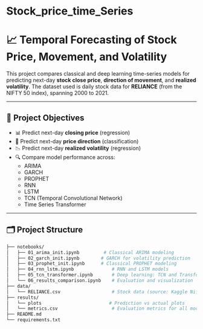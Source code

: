 # Stock_price_time_Series
# 📈 Temporal Forecasting of Stock Price, Movement, and Volatility

This project compares classical and deep learning time-series models for predicting next-day **stock close price**, **direction of movement**, and **realized volatility**. The dataset used is daily stock data for **RELIANCE** (from the NIFTY 50 index), spanning 2000 to 2021.

---

## 🚀 Project Objectives

- 📊 Predict next-day **closing price** (regression)
- 🔁 Predict next-day **price direction** (classification)
- 📉 Predict next-day **realized volatility** (regression)
- 🔍 Compare model performance across:
  - ARIMA
  - GARCH
  - PROPHET
  - RNN
  - LSTM
  - TCN (Temporal Convolutional Network)
  - Time Series Transformer

---

## 🗂️ Project Structure

```bash
├── notebooks/
│   ├── 01_arima_init.ipynb         # Classical ARIMA modeling
│   ├── 02_garch_init.ipynb        # GARCH for volatility prediction
│   ├── 03_prophet_init.ipynb      # Classical PROPHET modeling
│   ├── 04_rnn_lstm.ipynb              # RNN and LSTM models
│   ├── 05_tcn_transformer.ipynb       # Deep learning: TCN and Transformer
│   └── 06_results_comparison.ipynb    # Evaluation and visualization
├── data/
│   └── RELIANCE.csv                   # Stock data (source: Kaggle Nifty 50)
├── results/
│   └── plots                         # Prediction vs actual plots
│   └── metrics.csv                    # Evaluation metrics for all models
├── README.md
└── requirements.txt
```
